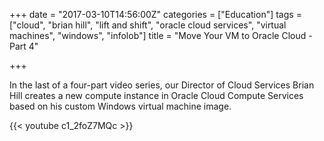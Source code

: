+++
date = "2017-03-10T14:56:00Z"
categories = ["Education"]
tags = ["cloud", "brian hill", "lift and shift", "oracle cloud services", "virtual machines", "windows", "infolob"]
title = "Move Your VM to Oracle Cloud - Part 4"

+++

In the last of a four-part video series, our Director of Cloud Services Brian Hill creates a new compute instance in Oracle Cloud Compute Services based on his custom Windows virtual machine image.

{{< youtube c1_2foZ7MQc >}}
